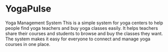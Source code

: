 # YogaPulse
Yoga Management System This is a simple system for yoga centers to help people find yoga teachers and buy yoga classes easily. It helps teachers share their courses and students to browse and buy the classes they want.  The system makes it easy for everyone to connect and manage yoga courses in one place.
